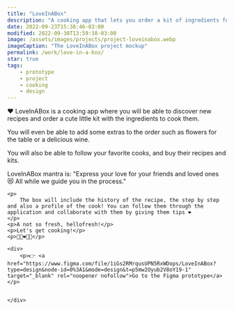 ```yaml
---
title: "LoveInABox"
description: "A cooking app that lets you order a kit of ingredients for each recipe"
date: 2022-09-23T15:38:46-03:00
modified: 2022-09-30T13:59:38-03:00
image: /assets/images/projects/project-loveinabox.webp
imageCaption: "The LoveInABox project mockup"
permalink: /work/love-in-a-box/
star: true
tags:
    - prototype
    - project
    - cooking
    - design
---
```


<div class="wrapper">
    <p>
        ❤️ LoveInABox is a cooking app where you will be able to discover new recipes and order a cute little kit with the ingredients to cook them.
    </p>
    <p>
        You will even be able to add some extras to the order such as flowers for the table or a delicious wine.
    </p>
    <p>You will also be able to follow your favorite cooks, and buy their recipes and kits.</p>    
    <p>
        LoveInABox mantra is: "Express your love for your friends and loved ones 😻 All while we guide you in the process."
    </p>

    <p>
        The box will include the history of the recipe, the step by step and also a profile of the cook! You can follow them through the application and collaborate with them by giving them tips ❤️        
    </p>
    <p>A not so fresh, hellofresh!</p>
    <p>Let's get cooking!</p>
    <p>👨‍🍳❤️👩‍🍳</p>

    <div>
        <p>👉 <a href="https://www.figma.com/file/1iGs2RMrqusUPN5RxWDops/LoveInABox?type=design&node-id=0%3A1&mode=design&t=p5mw2Oyub2V8oY19-1" target="_blank" rel="noopener nofollow">Go to the Figma prototype</a></p>

        
    </div>
</div>
